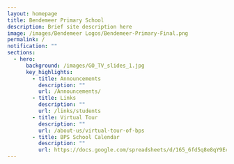 ```yaml
---
layout: homepage
title: Bendemeer Primary School
description: Brief site description here
image: /images/Bendemeer Logos/Bendemeer-Primary-Final.png
permalink: /
notification: ""
sections:
  - hero:
      background: /images/GO_TV_slides_1.jpg
      key_highlights:
        - title: Announcements
          description: ""
          url: /Announcements/
        - title: Links
          description: ""
          url: /links/students
        - title: Virtual Tour
          description: ""
          url: /about-us/virtual-tour-of-bps
        - title: BPS School Calendar
          description: ""
          url: https://docs.google.com/spreadsheets/d/165_6fd5q8e8qY9EcybMwRHjT3IvrL8f2QwpOxsenCTY/edit?usp=sharing
---
```

